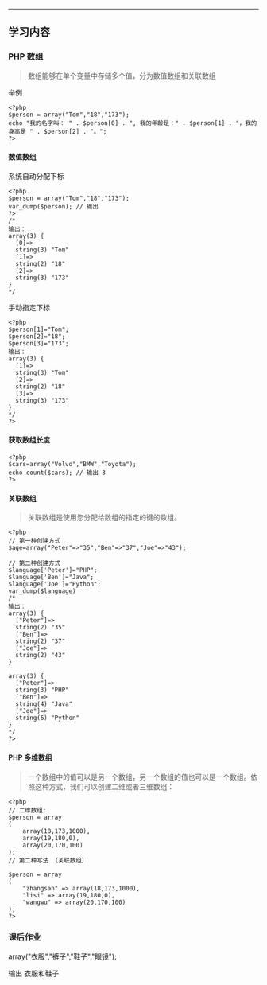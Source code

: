 ****
## 学习内容

### PHP 数组

> 数组能够在单个变量中存储多个值，分为数值数组和关联数组

举例

``` 
<?php
$person = array("Tom","18","173");
echo "我的名字叫： " . $person[0] . ", 我的年龄是：" . $person[1] . "，我的身高是 " . $person[2] . "。";
?>

```

#### 数值数组

系统自动分配下标
```
<?php
$person = array("Tom","18","173");
var_dump($person); // 输出
?>
/*
输出：
array(3) {
  [0]=>
  string(3) "Tom"
  [1]=>
  string(2) "18"
  [2]=>
  string(3) "173"
}
*/

```

手动指定下标

``` 
<?php
$person[1]="Tom";
$person[2]="18";
$person[3]="173";
输出：
array(3) {
  [1]=>
  string(3) "Tom"
  [2]=>
  string(2) "18"
  [3]=>
  string(3) "173"
}
*/
?>

```

#### 获取数组长度

```  
<?php
$cars=array("Volvo","BMW","Toyota");
echo count($cars); // 输出 3
?>

```


#### 关联数组

> 关联数组是使用您分配给数组的指定的键的数组。
  
``` 
<?php
// 第一种创建方式
$age=array("Peter"=>"35","Ben"=>"37","Joe"=>"43");

// 第二种创建方式
$language['Peter']="PHP";
$language['Ben']="Java";
$language['Joe']="Python";
var_dump($language)
/*
输出：
array(3) {
  ["Peter"]=>
  string(2) "35"
  ["Ben"]=>
  string(2) "37"
  ["Joe"]=>
  string(2) "43"
}

array(3) {
  ["Peter"]=>
  string(3) "PHP"
  ["Ben"]=>
  string(4) "Java"
  ["Joe"]=>
  string(6) "Python"
}
*/
?>

```


#### PHP 多维数组

> 一个数组中的值可以是另一个数组，另一个数组的值也可以是一个数组。依照这种方式，我们可以创建二维或者三维数组：
  
``` 
<?php
// 二维数组:
$person = array
(
    array(18,173,1000),
    array(19,180,0),
    array(20,170,100)
);
// 第二种写法 （关联数组）

$person = array
(
    "zhangsan" => array(18,173,1000),
    "lisi" => array(19,180,0),
    "wangwu" => array(20,170,100)
);
?>
```

### 课后作业

array("衣服","裤子","鞋子","眼镜");

输出 衣服和鞋子

